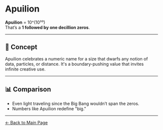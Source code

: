 # Apuilion

**Apuilion** = 10^(10³³)  
That’s a **1 followed by one decillion zeros**.

---

## 🧠 Concept

Apuilion celebrates a numeric name for a size that dwarfs any notion of data, particles, or distance. It's a boundary-pushing value that invites infinite creative use.

---

## 📊 Comparison

- Even light traveling since the Big Bang wouldn’t span the zeros.
- Numbers like Apuilion redefine "big."

---

[← Back to Main Page](./)
